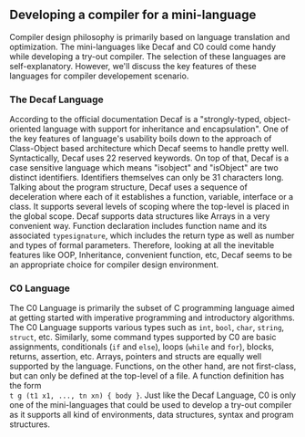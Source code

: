 ## Developing a compiler for a mini-language

Compiler design philosophy is primarily  based on language translation and optimization. The mini-languages like Decaf and C0 could come handy while developing a try-out compiler. The selection of these languages are self-explanatory. However, we'll discuss the key features of these languages for compiler developement scenario.


### The Decaf Language
According to the official documentation Decaf  is  a  "strongly-typed,  object-oriented  language  with  support  for  inheritance  and  encapsulation". One of the key features of language's usability boils down to the approach of Class-Object based architecture which Decaf seems to handle pretty well. Syntactically, Decaf uses 22 reserved keywords. On top of that, Decaf is a case sensitive language which means "isobject" and "isObject" are two distinct identifiers. Identifiers themselves can only be 31 characters long. Talking about the program structure, Decaf uses a sequence of deceleration where each of it establishes a function, variable, interface or a class. It supports several levels of scoping where the top-level is placed in the global scope.  Decaf supports data structures like Arrays in a very convenient way. Function declaration includes function name and its associated `typesignature`, which includes the return type as well as number and types of formal parameters.
Therefore, looking at all the inevitable features like OOP, Inheritance, convenient function, etc, Decaf seems to be an appropriate choice for compiler design environment.


### C0 Language
The C0 Language is primarily the subset of C programming language aimed at getting started with imperative programming and introductory algorithms. The C0 Language supports various types such as `int`, `bool`, `char`, `string`, `struct`, etc. Similarly, some command types supported by C0 are basic assignments, conditionals (`if` and `else`), loops (`while` and `for`), blocks, returns, assertion, etc. Arrays, pointers and structs are equally well supported by the language. Functions, on the other hand, are not first-class, but can only be defined at the top-level of a file. A function definition has the form  
`t g (t1 x1, ..., tn xn) { body }`. 
Just like the Decaf Language, C0 is only one of the mini-languages that could be used to develop a try-out compiler as it supports all kind of environments, data structures, syntax and program structures.